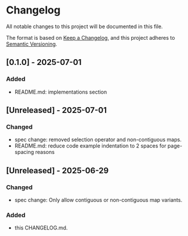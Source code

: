 # Changelog

All notable changes to this project will be documented in this file.

The format is based on [Keep a Changelog](https://keepachangelog.com/en/1.1.0/),
and this project adheres to [Semantic Versioning](https://semver.org/spec/v2.0.0.html).

## [0.1.0] - 2025-07-01

### Added
- README.md: implementations section

## [Unreleased] - 2025-07-01

### Changed
- spec change: removed selection operator and non-contiguous maps.
- README.md: reduce code example indentation to 2 spaces for page-spacing reasons

## [Unreleased] - 2025-06-29

### Changed
- spec change: Only allow contiguous or non-contiguous map variants.

### Added
- this CHANGELOG.md.
